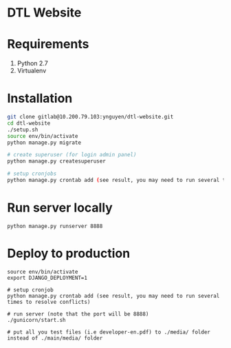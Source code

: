 DTL Website
=====================================

# Requirements
1. Python 2.7
2. Virtualenv

# Installation
```bash
git clone gitlab@10.200.79.103:ynguyen/dtl-website.git
cd dtl-website
./setup.sh
source env/bin/activate
python manage.py migrate

# create superuser (for login admin panel)
python manage.py createsuperuser

# setup cronjobs
python manage.py crontab add (see result, you may need to run several times to resolve conflicts)

```
# Run server locally
```
python manage.py runserver 8888
```

# Deploy to production
```
source env/bin/activate
export DJANGO_DEPLOYMENT=1

# setup cronjob
python manage.py crontab add (see result, you may need to run several times to resolve conflicts)

# run server (note that the port will be 8888)
./gunicorn/start.sh

# put all you test files (i.e developer-en.pdf) to ./media/ folder instead of ./main/media/ folder
```
